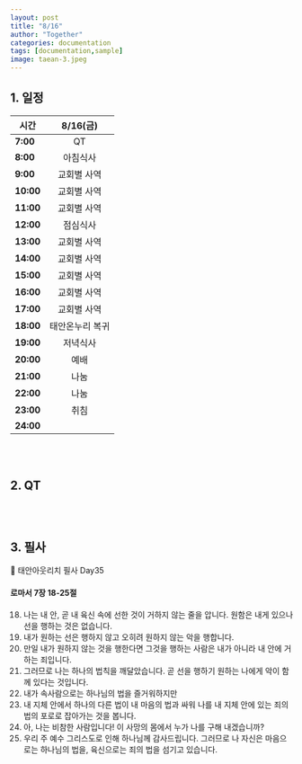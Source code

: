 ```yaml
---
layout: post
title: "8/16"
author: "Together"
categories: documentation
tags: [documentation,sample]
image: taean-3.jpeg
---
```


## 1. 일정
|<center>시간</center>|<center>8/16(금)</center>|
|:--------|:--------:|
|**7:00** | <center>QT</center> |
|**8:00** | <center>아침식사</center> |
|**9:00** | <center>교회별 사역</center> |
|**10:00** | <center>교회별 사역</center> |
|**11:00** | <center>교회별 사역</center> |
|**12:00** | <center>점심식사</center> |
|**13:00** | <center>교회별 사역</center> |
|**14:00** | <center>교회별 사역</center> |
|**15:00** | <center>교회별 사역</center> |
|**16:00** | <center>교회별 사역</center> |
|**17:00** | <center>교회별 사역</center> |
|**18:00** | <center>태안온누리 복귀</center> |
|**19:00** | <center>저녁식사</center> |
|**20:00** | <center>예배</center> |
|**21:00** | <center>나눔</center> |
|**22:00** | <center>나눔</center> |
|**23:00** | <center>취침</center> |
|**24:00** | <center></center> |

<br>
<br>


## 2. QT


<br>
<br>

## 3. 필사
📝 태안아웃리치 필사 Day35

#### 로마서 7장 18-25절

18.	나는 내 안, 곧 내 육신 속에 선한 것이 거하지 않는 줄을 압니다. 원함은 내게 있으나 선을 행하는 것은 없습니다.
19.	내가 원하는 선은 행하지 않고 오히려 원하지 않는 악을 행합니다.
20.	만일 내가 원하지 않는 것을 행한다면 그것을 행하는 사람은 내가 아니라 내 안에 거하는 죄입니다.
21.	그러므로 나는 하나의 법칙을 깨달았습니다. 곧 선을 행하기 원하는 나에게 악이 함께 있다는 것입니다.
22.	내가 속사람으로는 하나님의 법을 즐거워하지만
23.	내 지체 안에서 하나의 다른 법이 내 마음의 법과 싸워 나를 내 지체 안에 있는 죄의 법의 포로로 잡아가는 것을 봅니다.
24.	아, 나는 비참한 사람입니다! 이 사망의 몸에서 누가 나를 구해 내겠습니까?
25.	우리 주 예수 그리스도로 인해 하나님께 감사드립니다. 그러므로 나 자신은 마음으로는 하나님의 법을, 육신으로는 죄의 법을 섬기고 있습니다.